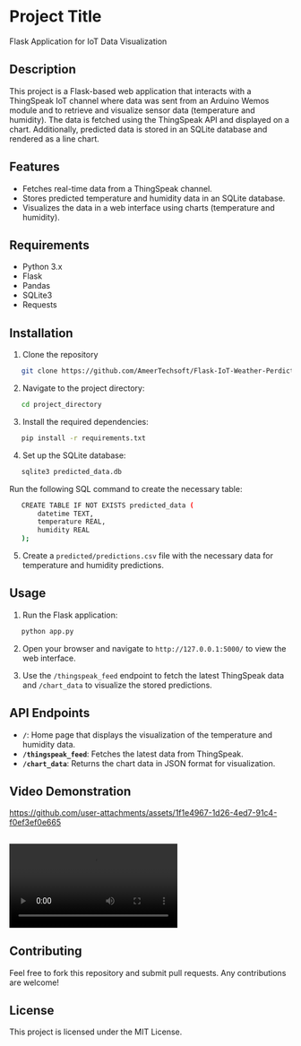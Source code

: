 # Project Title

Flask Application for IoT Data Visualization

## Description

This project is a Flask-based web application that interacts with a ThingSpeak IoT channel  where data was sent from an Arduino Wemos module and to retrieve and visualize sensor data (temperature and humidity). The data is fetched using the ThingSpeak API and displayed on a chart. Additionally, predicted data is stored in an SQLite database and rendered as a line chart.

## Features

- Fetches real-time data from a ThingSpeak channel.
- Stores predicted temperature and humidity data in an SQLite database.
- Visualizes the data in a web interface using charts (temperature and humidity).

## Requirements

- Python 3.x
- Flask
- Pandas
- SQLite3
- Requests

## Installation

1. Clone the repository
```bash
   git clone https://github.com/AmeerTechsoft/Flask-IoT-Weather-Perdictor.git
   ```

2. Navigate to the project directory:
```bash
   cd project_directory
```
3. Install the required dependencies:
```bash
   pip install -r requirements.txt
```
4. Set up the SQLite database:
```bash
   sqlite3 predicted_data.db
```
   Run the following SQL command to create the necessary table:
```bash
   CREATE TABLE IF NOT EXISTS predicted_data (
       datetime TEXT,
       temperature REAL,
       humidity REAL
   );
```
5. Create a `predicted/predictions.csv` file with the necessary data for temperature and humidity predictions.

## Usage

1. Run the Flask application:
```bash
   python app.py
```
2. Open your browser and navigate to `http://127.0.0.1:5000/` to view the web interface.

3. Use the `/thingspeak_feed` endpoint to fetch the latest ThingSpeak data and `/chart_data` to visualize the stored predictions.

## API Endpoints

- **`/`**: Home page that displays the visualization of the temperature and humidity data.
- **`/thingspeak_feed`**: Fetches the latest data from ThingSpeak.
- **`/chart_data`**: Returns the chart data in JSON format for visualization.

## Video Demonstration


https://github.com/user-attachments/assets/1f1e4967-1d26-4ed7-91c4-f0ef3ef0e665


<video controls src="IoT_temp_and_humidity_prediction.mp4" title="IOT video Temp"></video>
---

## Contributing

Feel free to fork this repository and submit pull requests. Any contributions are welcome!

## License

This project is licensed under the MIT License.

